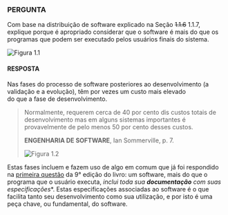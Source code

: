 ### PERGUNTA

Com base na distribuição de software explicado na Seção ~~1.1.6~~ 1.1.7, explique porque é apropriado considerar que o software é mais do que os programas que podem ser executado pelos usuários finais do sistema.

![Figura 1.1](https://pbs.twimg.com/media/D-lZEn9XoAIqbaF?format=png&name=360x360)

#### RESPOSTA

Nas fases do processo de software posteriores ao desenvolvimento (a validação e a evolução), têm por vezes um custo mais
elevado do que a fase de desenvolvimento.

> Normalmente, requerem cerca de 40 por cento dis custos totais de desenvolvimento mas em alguns sistemas importantes é provavelmente de pelo menos 50 por cento desses custos.
>
> **ENGENHARIA DE SOFTWARE**, Ian Sommerville, p. 7.
>
> ![Figura 1.2](https://pbs.twimg.com/media/D-lZEoCXUAAUuDN?format=jpg&name=large)

Estas fases incluem e fazem uso de algo em comum que já foi respondido na [primeira questão](https://github.com/Darlley/ExerciciosLivros/blob/master/tecnologia/engenhariadesoftware1/capitulo1/ex01.md) da 9° edição do livro: um software, mais do que o programa que o usuário executa, *inclui toda sua **documentação** com suas *especificações***. Estas especificações associadas ao software é o que facilita tanto seu desenvolvimento como sua utilização, e por isto é uma peça chave, ou fundamental, do software.
